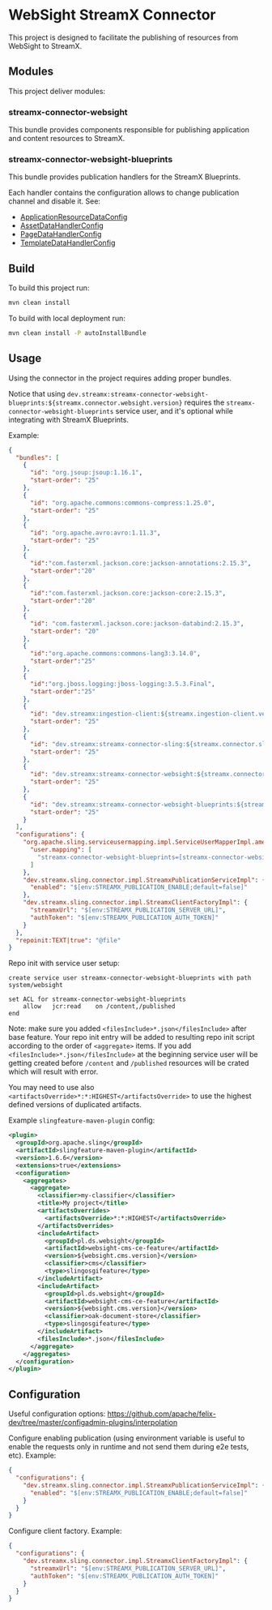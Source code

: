 # WebSight StreamX Connector

This project is designed to facilitate the publishing of resources from WebSight to StreamX.

## Modules

This project deliver modules:

### streamx-connector-websight

This bundle provides components responsible for publishing application and content resources to StreamX.


### streamx-connector-websight-blueprints

This bundle provides publication handlers for the StreamX Blueprints.

Each handler contains the configuration allows to change publication channel and disable it.
See:

- [ApplicationResourceDataConfig](./streamx-connector-websight-blueprints/src/main/java/dev/streamx/connector/websight/blueprint/handler/application/ApplicationResourceDataConfig.java)
- [AssetDataHandlerConfig](./streamx-connector-websight-blueprints/src/main/java/dev/streamx/connector/websight/blueprint/handler/content/AssetDataHandlerConfig.java)
- [PageDataHandlerConfig](./streamx-connector-websight-blueprints/src/main/java/dev/streamx/connector/websight/blueprint/handler/content/PageDataHandlerConfig.java)
- [TemplateDataHandlerConfig](./streamx-connector-websight-blueprints/src/main/java/dev/streamx/connector/websight/blueprint/handler/content/TemplateDataHandlerConfig.java)

## Build

To build this project run:

```bash
mvn clean install
```

To build with local deployment run:

```bash 
mvn clean install -P autoInstallBundle
```

## Usage

Using the connector in the project requires adding proper bundles. 

Notice that using `dev.streamx:streamx-connector-websight-blueprints:${streamx.connector.websight.version}` 
requires the `streamx-connector-websight-blueprints` service user, and it's optional while integrating with StreamX Blueprints.

Example:

```json
{
  "bundles": [
    {
      "id": "org.jsoup:jsoup:1.16.1",
      "start-order": "25"
    },
    {
      "id": "org.apache.commons:commons-compress:1.25.0",
      "start-order": "25"
    },
    {
      "id": "org.apache.avro:avro:1.11.3",
      "start-order": "25"
    },
    {
      "id":"com.fasterxml.jackson.core:jackson-annotations:2.15.3",
      "start-order":"20"
    },
    {
      "id":"com.fasterxml.jackson.core:jackson-core:2.15.3",
      "start-order":"20"
    },
    {
      "id": "com.fasterxml.jackson.core:jackson-databind:2.15.3",
      "start-order": "20"
    },
    {
      "id":"org.apache.commons:commons-lang3:3.14.0",
      "start-order":"25"
    },
    {
      "id":"org.jboss.logging:jboss-logging:3.5.3.Final",
      "start-order":"25"
    },
    {
      "id": "dev.streamx:ingestion-client:${streamx.ingestion-client.version}",
      "start-order": "25"
    },
    {
      "id": "dev.streamx:streamx-connector-sling:${streamx.connector.sling.version}",
      "start-order": "25"
    },
    {
      "id": "dev.streamx:streamx-connector-websight:${streamx.connector.websight.version}",
      "start-order": "25"
    },
    {
      "id": "dev.streamx:streamx-connector-websight-blueprints:${streamx.connector.websight.version}",
      "start-order": "25"
    }
  ],
  "configurations": {
    "org.apache.sling.serviceusermapping.impl.ServiceUserMapperImpl.amended~streamx-connector-websight-blueprints": {
      "user.mapping": [
        "streamx-connector-websight-blueprints=[streamx-connector-websight-blueprints]"
      ]
    },
    "dev.streamx.sling.connector.impl.StreamxPublicationServiceImpl": {
      "enabled": "$[env:STREAMX_PUBLICATION_ENABLE;default=false]"
    },
    "dev.streamx.sling.connector.impl.StreamxClientFactoryImpl": {
      "streamxUrl": "$[env:STREAMX_PUBLICATION_SERVER_URL]",
      "authToken": "$[env:STREAMX_PUBLICATION_AUTH_TOKEN]"
    }
  },
  "repoinit:TEXT|true": "@file"
}

```

Repo init with service user setup:

```
create service user streamx-connector-websight-blueprints with path system/websight

set ACL for streamx-connector-websight-blueprints
    allow   jcr:read    on /content,/published
end
```

Note: make sure you added `<filesInclude>*.json</filesInclude>` after base feature.
Your repo init entry will be added to resulting repo init script according to the order
of `<aggregate>` items. If you add `<filesInclude>*.json</filesInclude>` at the beginning
service user will be getting created before `/content` and `/published` resources will be crated
which will result with error. 

You may need to use also `<artifactsOverride>*:*:HIGHEST</artifactsOverride>` to use the highest defined versions of duplicated artifacts.

Example `slingfeature-maven-plugin` config:

```xml
<plugin>
  <groupId>org.apache.sling</groupId>
  <artifactId>slingfeature-maven-plugin</artifactId>
  <version>1.6.6</version>
  <extensions>true</extensions>
  <configuration>
    <aggregates>
      <aggregate>
        <classifier>my-classifier</classifier>
        <title>My project</title>
        <artifactsOverrides>
          <artifactsOverride>*:*:HIGHEST</artifactsOverride>
        </artifactsOverrides>
        <includeArtifact>
          <groupId>pl.ds.websight</groupId>
          <artifactId>websight-cms-ce-feature</artifactId>
          <version>${websight.cms.version}</version>
          <classifier>cms</classifier>
          <type>slingosgifeature</type>
        </includeArtifact>
        <includeArtifact>
          <groupId>pl.ds.websight</groupId>
          <artifactId>websight-cms-ce-feature</artifactId>
          <version>${websight.cms.version}</version>
          <classifier>oak-document-store</classifier>
          <type>slingosgifeature</type>
        </includeArtifact>
        <filesInclude>*.json</filesInclude>
      </aggregate>
    </aggregates>
  </configuration>
</plugin>
```

## Configuration

Useful configuration options:
https://github.com/apache/felix-dev/tree/master/configadmin-plugins/interpolation

Configure enabling publication (using environment
variable is useful to enable the requests only in runtime and not send them during e2e tests, etc).
Example:

```json
{
  "configurations": {
    "dev.streamx.sling.connector.impl.StreamxPublicationServiceImpl": {
      "enabled": "$[env:STREAMX_PUBLICATION_ENABLE;default=false]"
    }
  }
}
```

Configure client factory.
Example:

```json
{
  "configurations": {
    "dev.streamx.sling.connector.impl.StreamxClientFactoryImpl": {
      "streamxUrl": "$[env:STREAMX_PUBLICATION_SERVER_URL]",
      "authToken": "$[env:STREAMX_PUBLICATION_AUTH_TOKEN]"
    }
  }
}
```